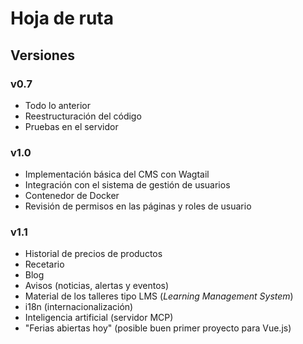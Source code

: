 # Hoja de ruta

## Versiones

### v0.7

- Todo lo anterior
- Reestructuración del código
- Pruebas en el servidor

### v1.0

- Implementación básica del CMS con Wagtail
- Integración con el sistema de gestión de usuarios
- Contenedor de Docker
- Revisión de permisos en las páginas y roles de usuario

### v1.1

- Historial de precios de productos
- Recetario
- Blog
- Avisos (noticias, alertas y eventos)
- Material de los talleres tipo LMS (_Learning Management System_)
- i18n (internacionalización)
- Inteligencia artificial (servidor MCP)
- "Ferias abiertas hoy" (posible buen primer proyecto para Vue.js)
